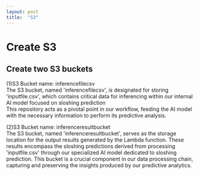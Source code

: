 ```yaml
---
layout: post
title:  "S3"
---
```


# Create S3
## Create two S3 buckets
(1)S3 Bucket name: inferencefilecsv <br/>
The S3 bucket, named 'inferencefilecsv', is designated for storing 'inputfile.csv', which contains critical data for inferencing within our internal AI model focused on sloshing prediction <br/>
This repository acts as a pivotal point in our workflow, feeding the AI model with the necessary information to perform its predictive analysis. <br/>

(2)S3 Bucket name: inferenceresultbucket <br/>
The S3 bucket, named 'inferenceresultbucket', serves as the storage location for the output results generated by the Lambda function. These results encompass the sloshing predictions derived from processing 'inputfile.csv' through our specialized AI model dedicated to sloshing prediction. This bucket is a crucial component in our data processing chain, capturing and preserving the insights produced by our predictive analytics. <br/>
